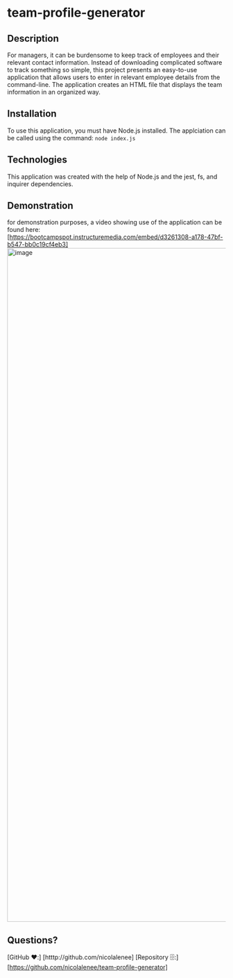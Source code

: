 # team-profile-generator

## Description
For managers, it can be burdensome to keep track of employees and their relevant contact information. Instead of downloading complicated software to track something so simple, this project presents an easy-to-use application that allows users to enter in relevant employee details from the command-line. The application creates an HTML file that displays the team information in an organized way. 

## Installation
To use this application, you must have Node.js installed. The applciation can be called using the command: `node index.js`

## Technologies
This application was created with the help of Node.js and the jest, fs, and inquirer dependencies. 

## Demonstration
for demonstration purposes, a video showing use of the application can be found here: [https://bootcampspot.instructuremedia.com/embed/d3261308-a178-47bf-b547-bb0c19cf4eb3]
<img width="1552" alt="image" src="https://user-images.githubusercontent.com/86696492/154861063-070aa1ac-5271-4991-b42a-fd8ced22270c.png">
## Questions? 
[GitHub ❤️:] [htttp://github.com/nicolalenee]
[Repository 🗄:] [https://github.com/nicolalenee/team-profile-generator]
